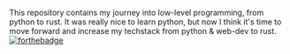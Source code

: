 This repository contains my journey into low-level programming, from python to rust.
It was really nice to learn python, but now I think it's time to move forward and increase my techstack from python & web-dev to rust.
<br>
[![forthebadge](https://forthebadge.com/images/badges/made-with-rust.svg)](https://forthebadge.com)
